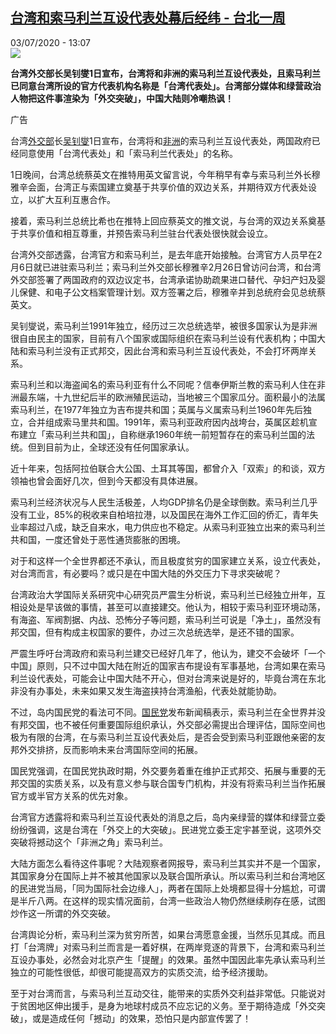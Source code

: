 <!--1593777309000-->
[台湾和索马利兰互设代表处幕后经纬 - 台北一周](http://www.rfi.fr//cn/%E6%B8%AF%E6%BE%B3%E5%8F%B0/20200703-%E5%8F%B0%E6%B9%BE%E5%92%8C%E7%B4%A2%E9%A9%AC%E5%88%A9%E5%85%B0%E4%BA%92%E8%AE%BE%E4%BB%A3%E8%A1%A8%E5%A4%84%E5%B9%95%E5%90%8E%E7%BB%8F%E7%BA%AC)
------

<div>03/07/2020 - 13:07</div><img src="https://s.rfi.fr/media/display/47dd1242-4cad-11ea-9101-005056a917b9/w:310/p:16x9/2020-02-11t035943z_272818263_rc23ye9n0ih2_rtrmadp_3_china-health-philippines-taiwan.jpg"><p><strong>台湾外交部长吴钊燮1日宣布，台湾将和非洲的索马利兰互设代表处，且索马利兰已同意台湾所设的官方代表机构名称是「台湾代表处」。台湾部分媒体和绿营政治人物把这件事渲染为「外交突破」，中国大陆则冷嘲热讽！</strong></p><div class="t-content__body u-clearfix"><div class="m-interstitial"><div class="m-interstitial__ad"><divclass="m-block-ad "data-tms-ad-type="box"data-tms-ad-status="idle"data-tms-ad-pos="1"><div class="m-block-ad__label">广告</div><div class="m-block-ad__content"></div></div></div></div><p>台湾<a target="_blank" href="http://mail.francemm.com/owa/redir.aspx?C=KVcfnDma7391Pow6OMIsWe1EpPD9QIEI43bFp3xP5rn0RoCyQB_YCA..&amp;URL=https://udn.com/search/tagging/2/外交部">外交部</a>长<a target="_blank" href="http://mail.francemm.com/owa/redir.aspx?C=liGU7LqObR225c1KQOFrqhuzADtFUkRbX81g-HyqaDj0RoCyQB_YCA..&amp;URL=https://udn.com/search/tagging/2/吳釗燮">吴钊燮</a>1日宣布，台湾将和<a target="_blank" href="http://mail.francemm.com/owa/redir.aspx?C=9n3VRquysw5975dmBvOYMWw_7QG8cRmMt__1QwRQfPj0RoCyQB_YCA..&amp;URL=https://udn.com/search/tagging/2/非洲">非洲</a>的索马利兰互设代表处，两国政府已经同意使用「台湾代表处」和「索马利兰代表处」的名称。</p><p>1日晚间，台湾总统蔡英文在推特用英文留言说，今年稍早有幸与索马利兰外长穆雅辛会面，台湾正与索国建立奠基于共享价值的双边关系，并期待双方代表处设立，以扩大互利互惠合作。</p><p>接着，索马利兰总统比希也在推特上回应蔡英文的推文说，与台湾的双边关系奠基于共享价值和相互尊重，并预告索马利兰驻台代表处很快就会设立。</p><p>台湾外交部透露，台湾官方和索马利兰，是去年底开始接触。台湾官方人员早在2月6日就已进驻索马利兰；索马利兰外交部长穆雅辛2月26日曾访问台湾，和台湾外交部签署了两国政府的双边议定书，台湾承诺协助疏果进口替代、孕妇产妇及婴儿保健、和电子公文档案管理计划。双方签署之后，穆雅辛并到总统府会见总统蔡英文。</p><p>吴钊燮说，索马利兰1991年独立，经历过三次总统选举，被很多国家认为是非洲很自由民主的国家，目前有八个国家或国际组织在索马利兰设有代表机构；中国大陆和索马利兰没有正式邦交，因此台湾和索马利兰互设代表处，不会打坏两岸关系。</p><p>索马利兰和以海盗闻名的索马利亚有什么不同呢？信奉伊斯兰教的索马利人住在非洲最东端，十九世纪后半的欧洲殖民运动，当地被三个国家瓜分。面积最小的法属索马利兰，在1977年独立为吉布提共和国；英属与义属索马利兰1960年先后独立，合并组成索马里共和国。1991年，索马利亚政府因内战垮台，英属区趁机宣布建立「索马利兰共和国」，自称继承1960年统一前短暂存在的索马利兰国的法统。但到目前为止，全球还没有任何国家承认。</p><p>近十年来，包括阿拉伯联合大公国、土耳其等国，都曾介入「双索」的和谈，双方领袖也曾会面好几次，但到今天都没有具体进展。</p><p>索马利兰经济状况与人民生活极差，人均GDP排名仍是全球倒数。索马利兰几乎没有工业，85%的税收来自柏培拉港，以及国民在海外工作汇回的侨汇，青年失业率超过八成，缺乏自来水，电力供应也不稳定。从索马利亚独立出来的索马利兰共和国，一度还曾处于恶性通货膨胀的困境。</p><p>对于和这样一个全世界都还不承认，而且极度贫穷的国家建立关系，设立代表处，对台湾而言，有必要吗？或只是在中国大陆的外交压力下寻求突破呢？</p><p>台湾政治大学国际关系研究中心研究员严震生分析说，索马利兰已经独立卅年，互相设处是早该做的事情，甚至可以直接建交。他认为，相较于索马利亚环境动荡，有海盗、军阀割据、内战、恐怖分子等问题，索马利兰可说是「净土」，虽然没有邦交国，但有构成主权国家的要件，办过三次总统选举，是还不错的国家。</p><p>严震生呼吁台湾政府和索马利兰建交已经好几年了，他认为，建交不会破坏「一个中国」原则，只不过中国大陆在附近的国家吉布提设有军事基地，台湾如果在索马利兰设代表处，可能会让中国大陆不开心，但对台湾来说是好的，毕竟台湾在东北非没有办事处，未来如果又发生海盗挟持台湾渔船，代表处就能协助。</p><p>不过，岛内国民党的看法可不同。<a target="_blank" href="http://mail.francemm.com/owa/redir.aspx?C=twbCI9DerpESlUtcmcsT8MxMQtQiIwV7ghvHn79GfAr0RoCyQB_YCA..&amp;URL=https://udn.com/search/tagging/2/國民黨">国民党</a>发布新闻稿表示，索马利兰在全世界并没有邦交国，也不被任何重要国际组织承认，外交部必需提出合理评估，国际空间也极为有限的台湾，在与索马利兰互设代表处后，是否会受到索马利亚跟他亲密的友邦外交排挤，反而影响未来台湾国际空间的拓展。</p><p>国民党强调，在国民党执政时期，外交要务着重在维护正式邦交、拓展与重要的无邦交国的实质关系，以及有意义参与联合国专门机构，并没有将索马利兰当作拓展官方或半官方关系的优先对象。</p><p>台湾官方透露将和索马利兰互设代表处的消息之后，岛内亲绿营的媒体和绿营立委纷纷强调，这是台湾在「外交上的大突破」。民进党立委王定宇甚至说，这项外交突破将撼动这个「非洲之角」索马利兰。</p><p>大陆方面怎么看待这件事呢？大陆观察者网报导，索马利兰其实并不是一个国家，其国家身分在国际上并不被其他国家以及联合国所承认。所以索马利兰和台湾地区的民进党当局，「同为国际社会边缘人」，两者在国际上处境都显得十分尴尬，可谓是半斤八两。在这样的现实情况面前，台湾一些政治人物仍然继续刷存在感，试图炒作这一所谓的外交突破。</p><p>台湾舆论分析，索马利兰深为贫穷所苦，如果台湾愿意金援，当然乐见其成。而且打「台湾牌」对索马利兰而言是一着好棋，在两岸竞逐的背景下，台湾和索马利兰互设办事处，必然会对北京产生「提醒」的效果。虽然中国因此率先承认索马利兰独立的可能性很低，却很可能提高双方的实质交流，给予经济援助。</p><p>至于对台湾而言，与索马利兰互动交往，能带来的实质外交利益非常低。只能说对于贫困地区伸出援手，是身为地球村成员不应忘记的义务。至于期待造成「外交突破」，或是造成任何「撼动」的效果，恐怕只是内部宣传罢了！</p><div class="o-self-promo o-self-promo--nl o-self-promo--hidden" data-selfpromo-newsletter></div><div class="o-self-promo o-self-promo--app o-self-promo--hidden" data-selfpromo-app></div></div>
